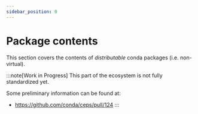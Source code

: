 ```yaml
---
sidebar_position: 0
---
```

# Package contents

This section covers the contents of _distributable_ conda packages (i.e. non-virtual).

:::note[Work in Progress]
This part of the ecosystem is not fully standardized yet.

Some preliminary information can be found at:

- https://github.com/conda/ceps/pull/124
:::
